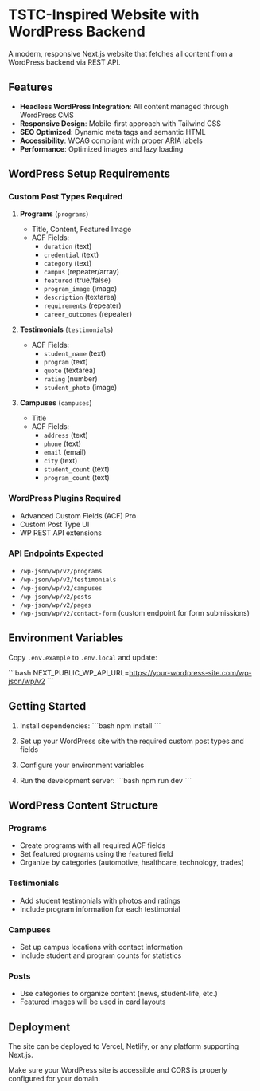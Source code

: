 # TSTC-Inspired Website with WordPress Backend

A modern, responsive Next.js website that fetches all content from a WordPress backend via REST API.

## Features

- **Headless WordPress Integration**: All content managed through WordPress CMS
- **Responsive Design**: Mobile-first approach with Tailwind CSS
- **SEO Optimized**: Dynamic meta tags and semantic HTML
- **Accessibility**: WCAG compliant with proper ARIA labels
- **Performance**: Optimized images and lazy loading

## WordPress Setup Requirements

### Custom Post Types Required

1. **Programs** (`programs`)
   - Title, Content, Featured Image
   - ACF Fields:
     - `duration` (text)
     - `credential` (text) 
     - `category` (text)
     - `campus` (repeater/array)
     - `featured` (true/false)
     - `program_image` (image)
     - `description` (textarea)
     - `requirements` (repeater)
     - `career_outcomes` (repeater)

2. **Testimonials** (`testimonials`)
   - ACF Fields:
     - `student_name` (text)
     - `program` (text)
     - `quote` (textarea)
     - `rating` (number)
     - `student_photo` (image)

3. **Campuses** (`campuses`)
   - Title
   - ACF Fields:
     - `address` (text)
     - `phone` (text)
     - `email` (email)
     - `city` (text)
     - `student_count` (text)
     - `program_count` (text)

### WordPress Plugins Required

- Advanced Custom Fields (ACF) Pro
- Custom Post Type UI
- WP REST API extensions

### API Endpoints Expected

- `/wp-json/wp/v2/programs`
- `/wp-json/wp/v2/testimonials`
- `/wp-json/wp/v2/campuses`
- `/wp-json/wp/v2/posts`
- `/wp-json/wp/v2/pages`
- `/wp-json/wp/v2/contact-form` (custom endpoint for form submissions)

## Environment Variables

Copy `.env.example` to `.env.local` and update:

\`\`\`bash
NEXT_PUBLIC_WP_API_URL=https://your-wordpress-site.com/wp-json/wp/v2
\`\`\`

## Getting Started

1. Install dependencies:
\`\`\`bash
npm install
\`\`\`

2. Set up your WordPress site with the required custom post types and fields

3. Configure your environment variables

4. Run the development server:
\`\`\`bash
npm run dev
\`\`\`

## WordPress Content Structure

### Programs
- Create programs with all required ACF fields
- Set featured programs using the `featured` field
- Organize by categories (automotive, healthcare, technology, trades)

### Testimonials
- Add student testimonials with photos and ratings
- Include program information for each testimonial

### Campuses
- Set up campus locations with contact information
- Include student and program counts for statistics

### Posts
- Use categories to organize content (news, student-life, etc.)
- Featured images will be used in card layouts

## Deployment

The site can be deployed to Vercel, Netlify, or any platform supporting Next.js.

Make sure your WordPress site is accessible and CORS is properly configured for your domain.
